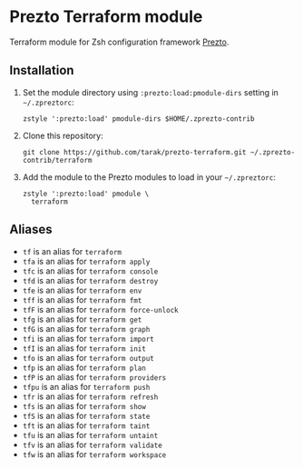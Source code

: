 # Prezto Terraform module

Terraform module for Zsh configuration framework [Prezto](https://github.com/sorin-ionescu/prezto).

## Installation

1. Set the module directory using `:prezto:load:pmodule-dirs` setting in `~/.zpreztorc`:
    ```
    zstyle ':prezto:load' pmodule-dirs $HOME/.zprezto-contrib
    ```

2. Clone this repository:
    ```
    git clone https://github.com/tarak/prezto-terraform.git ~/.zprezto-contrib/terraform
    ```

3. Add the module to the Prezto modules to load in your `~/.zpreztorc`:
    ```
    zstyle ':prezto:load' pmodule \
      terraform
    ```

## Aliases

- `tf` is an alias for `terraform`
- `tfa` is an alias for `terraform apply`
- `tfc` is an alias for `terraform console`
- `tfd` is an alias for `terraform destroy`
- `tfe` is an alias for `terraform env`
- `tff` is an alias for `terraform fmt`
- `tfF` is an alias for `terraform force-unlock`
- `tfg` is an alias for `terraform get`
- `tfG` is an alias for `terraform graph`
- `tfi` is an alias for `terraform import`
- `tfI` is an alias for `terraform init`
- `tfo` is an alias for `terraform output`
- `tfp` is an alias for `terraform plan`
- `tfP` is an alias for `terraform providers`
- `tfpu` is an alias for `terraform push`
- `tfr` is an alias for `terraform refresh`
- `tfs` is an alias for `terraform show`
- `tfS` is an alias for `terraform state`
- `tft` is an alias for `terraform taint`
- `tfu` is an alias for `terraform untaint`
- `tfv` is an alias for `terraform validate`
- `tfw` is an alias for `terraform workspace`
